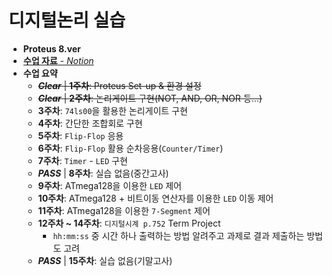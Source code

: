 # 디지털논리 실습
 - __Proteus 8.ver__
 - [__수업 자료__ - *Notion*](https://charm-aluminum-6c2.notion.site/a27cadae315541a98eebf9d8d695b160)
 - __수업 요약__
   - ~~__*Clear*__ | **1주차**: Proteus Set-up & 환경 설정~~
   - ~~__*Clear*__ | **2주차**: 논리게이트 구현(NOT, AND, OR, NOR 등...)~~
   - **3주차**: `74ls00`을 활용한 논리게이트 구현
   - **4주차**: 간단한 조합회로 구현
   - **5주차**: `Flip-Flop` 응용
   - **6주차**: `Flip-Flop` 활용 순차응용(`Counter/Timer`)
   - **7주차**: `Timer` - `LED` 구현
   - __*PASS*__ | **8주차**: 실습 없음(중간고사)
   - **9주차**: ATmega128을 이용한 `LED` 제어
   - **10주차**: ATmega128 + 비트이동 연산자를 이용한 `LED` 이동 제어
   - **11주차**: ATmega128을 이용한 `7-Segment` 제어
   - **12주차 ~ 14주차**: `디지털시계 p.752` Term Project
     - `hh:mm:ss` 중 시간 하나 출력하는 방법 알려주고 과제로 결과 제출하는 방법도 고려
   - __*PASS*__ | **15주차**: 실습 없음(기말고사)
